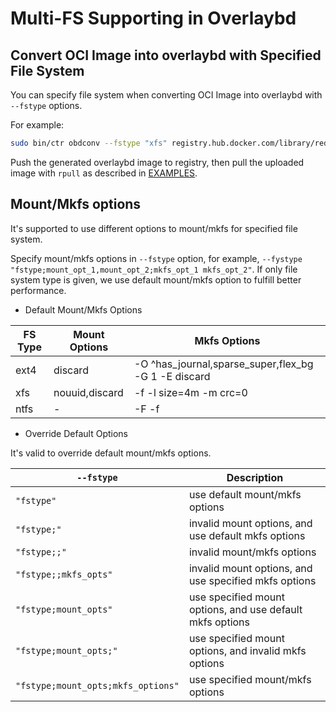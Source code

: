 # Multi-FS Supporting in Overlaybd

## Convert OCI Image into overlaybd with Specified File System
You can specify file system when converting OCI Image into overlaybd with `--fstype` options.

For example:

```bash
sudo bin/ctr obdconv --fstype "xfs" registry.hub.docker.com/library/redis:6.2.1 localhost:5000/redis:6.2.1_obd_xfs
```

Push the generated overlaybd image to registry, then pull the uploaded image with `rpull` as described in [EXAMPLES](EXAMPLES.md).


## Mount/Mkfs options
It's supported to use different options to mount/mkfs for specified file system.

Specify mount/mkfs options in `--fstype` option, for example, `--fystype "fstype;mount_opt_1,mount_opt_2;mkfs_opt_1 mkfs_opt_2"`.
If only file system type is given, we use default mount/mkfs option to fulfill better performance.

+ Default Mount/Mkfs Options

|FS Type|Mount Options|Mkfs Options|
|---|---|---|
|ext4|discard|-O ^has_journal,sparse_super,flex_bg -G 1 -E discard|
|xfs|nouuid,discard|-f -l size=4m -m crc=0|
|ntfs|-|-F -f|

+ Override Default Options

It's valid to override default mount/mkfs options.

|`--fstype`|Description|
|---|---|
|`"fstype"`|use default mount/mkfs options|
|`"fstype;"`|invalid mount options, and use default mkfs options|
|`"fstype;;"`|invalid mount/mkfs options|
|`"fstype;;mkfs_opts"`|invalid mount options, and use specified mkfs options|
|`"fstype;mount_opts"`|use specified mount options, and use default mkfs options|
|`"fstype;mount_opts;"`|use specified mount options, and invalid mkfs options|
|`"fstype;mount_opts;mkfs_options"`|use specified mount/mkfs options|